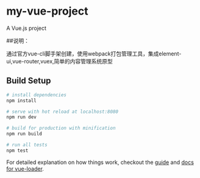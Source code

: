 # my-vue-project


A Vue.js project 

##说明：

通过官方vue-cli脚手架创建，使用webpack打包管理工具，集成element-ui,vue-router,vuex,简单的内容管理系统原型
## Build Setup

``` bash
# install dependencies
npm install

# serve with hot reload at localhost:8080
npm run dev

# build for production with minification
npm run build

# run all tests
npm test
```

For detailed explanation on how things work, checkout the [guide](http://vuejs-templates.github.io/webpack/) and [docs for vue-loader](http://vuejs.github.io/vue-loader).
